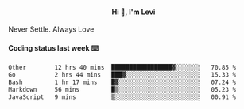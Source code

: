 <h4 style="text-align: center;">Hi 👋, I'm Levi</h4>  Never Settle. Always Love
<!---<img align="right" alt="Coding" width="300" src="https://i.pinimg.com/originals/81/17/8b/81178b47a8598f0c81c4799f2cdd4057.gif"></p> --->

#### Coding status last week ⌨️

<!--START_SECTION:waka-->

```txt
Other        12 hrs 40 mins  █████████████████▓░░░░░░░   70.85 %
Go           2 hrs 44 mins   ███▓░░░░░░░░░░░░░░░░░░░░░   15.33 %
Bash         1 hr 17 mins    █▓░░░░░░░░░░░░░░░░░░░░░░░   07.24 %
Markdown     56 mins         █▒░░░░░░░░░░░░░░░░░░░░░░░   05.23 %
JavaScript   9 mins          ▒░░░░░░░░░░░░░░░░░░░░░░░░   00.91 %
```

<!--END_SECTION:waka-->
